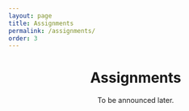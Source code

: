 ```yaml
---
layout: page
title: Assignments
permalink: /assignments/
order: 3
---
```


<header class="post-header">
  <h1 class="post-title">Assignments</h1>
  To be announced later.
</header>
